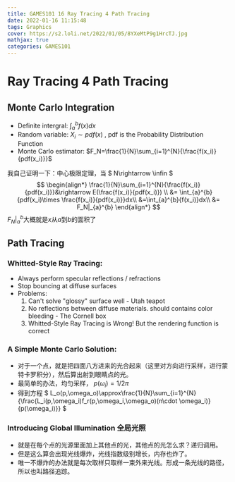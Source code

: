 ```yaml
---
title: GAMES101 16 Ray Tracing 4 Path Tracing
date: 2022-01-16 11:15:48
tags: Graphics 
cover: https://s2.loli.net/2022/01/05/8YXeMtP9g1HrcTJ.jpg
mathjax: true
categories: GAMES101
---
```


# Ray Tracing 4 Path Tracing
## Monte Carlo Integration
- Definite intergral: $\int_{a}^{b}{f(x)dx}$
- Random variable: $X_i\sim pdf(x)$ , pdf is the Probability Distribution Function
- Monte Carlo estimator: $F_N=\frac{1}{N}\sum_{i=1}^{N}{\frac{f(x_i)}{pdf(x_i)}}$

我自己证明一下：中心极限定理，当 $ N\rightarrow \infin $ 
$$
\begin{align*}
\frac{1}{N}\sum_{i=1}^{N}{\frac{f(x_i)}{pdf(x_i)}}&\rightarrow E(\frac{f(x_i)}{pdf(x_i)}) \\
&= \int_{a}^{b}{pdf(x_i)\times \frac{f(x_i)}{pdf(x_i)}}dx\\
&=\int_{a}^{b}{f(x_i)}dx\\
&= F_N|_{a}^{b}
\end{align*}
$$
$F_N|_{a}^{b}$大概就是$x$从$a$到$b$的面积了
## Path Tracing
### Whitted-Style Ray Tracing:
- Always perform specular reflections / refractions
- Stop bouncing at diffuse surfaces
- Problems:
    1. Can't solve "glossy" surface well - Utah teapot
    2. No reflections between diffuse materials. should contains color bleeding - The Cornell box
    3. Whitted-Style Ray Tracing is Wrong! But the rendering function is correct
### A Simple Monte Carlo Solution:
- 对于一个点，就是把四面八方进来的光合起来（这里对方向进行采样，进行蒙特卡罗积分），然后算出射到眼睛点的光。
- 最简单的办法，均匀采样， $p(\omega_i)=1/2\pi$
- 得到方程 $ L_o(p,\omega_o)\approx\frac{1}{N}\sum_{i=1}^{N}{\frac{L_i(p,\omega_i)f_r(p,\omega_i,\omega_o)(n\cdot \omega_i)}{p(\omega_i)}} $
### Introducing Global Illumination 全局光照
- 就是在每个点的光源里面加上其他点的光，其他点的光怎么求？递归调用。
- 但是这么算会出现光线爆炸，光线指数级别增长，内存也炸了。
- 唯一不爆炸的办法就是每次取样只取样一束外来光线。形成一条光线的路径，所以也叫路径追踪。